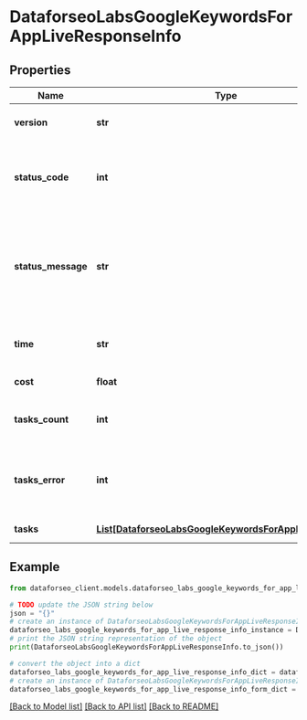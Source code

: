 # DataforseoLabsGoogleKeywordsForAppLiveResponseInfo


## Properties

Name | Type | Description | Notes
------------ | ------------- | ------------- | -------------
**version** | **str** | the current version of the API | [optional] 
**status_code** | **int** | general status code you can find the full list of the response codes here | [optional] 
**status_message** | **str** | general informational message you can find the full list of general informational messages here | [optional] 
**time** | **str** | total execution time, seconds | [optional] 
**cost** | **float** | total tasks cost, USD | [optional] 
**tasks_count** | **int** | the number of tasks in the tasks array | [optional] 
**tasks_error** | **int** | the number of tasks in the tasks array returned with an error | [optional] 
**tasks** | [**List[DataforseoLabsGoogleKeywordsForAppLiveTaskInfo]**](DataforseoLabsGoogleKeywordsForAppLiveTaskInfo.md) | array of tasks | [optional] 

## Example

```python
from dataforseo_client.models.dataforseo_labs_google_keywords_for_app_live_response_info import DataforseoLabsGoogleKeywordsForAppLiveResponseInfo

# TODO update the JSON string below
json = "{}"
# create an instance of DataforseoLabsGoogleKeywordsForAppLiveResponseInfo from a JSON string
dataforseo_labs_google_keywords_for_app_live_response_info_instance = DataforseoLabsGoogleKeywordsForAppLiveResponseInfo.from_json(json)
# print the JSON string representation of the object
print(DataforseoLabsGoogleKeywordsForAppLiveResponseInfo.to_json())

# convert the object into a dict
dataforseo_labs_google_keywords_for_app_live_response_info_dict = dataforseo_labs_google_keywords_for_app_live_response_info_instance.to_dict()
# create an instance of DataforseoLabsGoogleKeywordsForAppLiveResponseInfo from a dict
dataforseo_labs_google_keywords_for_app_live_response_info_form_dict = dataforseo_labs_google_keywords_for_app_live_response_info.from_dict(dataforseo_labs_google_keywords_for_app_live_response_info_dict)
```
[[Back to Model list]](../README.md#documentation-for-models) [[Back to API list]](../README.md#documentation-for-api-endpoints) [[Back to README]](../README.md)


